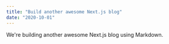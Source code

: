 ```yaml
---
title: "Build another awesome Next.js blog"
date: "2020-10-01"
---
```


We're building another awesome Next.js blog using Markdown.
